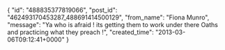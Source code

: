  {
   "id": "488835377819066",
   "post_id": "462493170453287_488691414500129",
   "from_name": "Fiona Munro",
   "message": "Ya who is  afraid ! its getting them to work under there Oaths and practicing what they preach !",
   "created_time": "2013-03-06T09:12:41+0000"
 }

